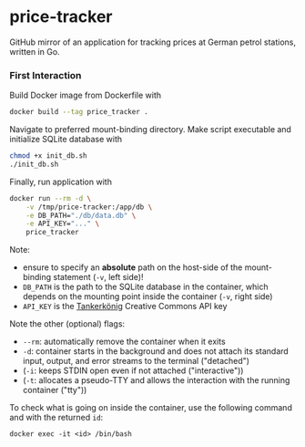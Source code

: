 # price-tracker
GitHub mirror of an application for tracking prices at German petrol stations, written in Go.

### First Interaction

Build Docker image from Dockerfile with
```sh
docker build --tag price_tracker .
```

Navigate to preferred mount-binding directory. Make script executable and initialize SQLite database with 
```sh
chmod +x init_db.sh
./init_db.sh
```

Finally, run application with 
```sh
docker run --rm -d \
    -v /tmp/price-tracker:/app/db \
    -e DB_PATH="./db/data.db" \
    -e API_KEY="..." \
    price_tracker
```

Note: 
- ensure to specify an **absolute** path on the host-side of the mount-binding statement (`-v`, left side)!
- `DB_PATH` is the path to the SQLite database in the container, which depends on the mounting point inside the container (`-v`, right side)
- `API_KEY` is the [Tankerkönig](https://creativecommons.tankerkoenig.de/) Creative Commons API key


Note the other (optional) flags:
- `--rm`: automatically remove the container when it exits
- `-d`: container starts in the background and does not attach its standard input, output, and error streams to the terminal ("detached")
- (`-i`: keeps STDIN open even if not attached ("interactive"))
- (`-t`: allocates a pseudo-TTY and allows the interaction with the running container ("tty"))

To check what is going on inside the container, use the following command and with the returned `id`:
```
docker exec -it <id> /bin/bash
```
